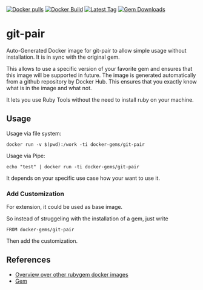 [![Docker pulls](https://img.shields.io/docker/pulls/rubygem/git-pair.svg)](https://hub.docker.com/r/rubygem/git-pair/)
[![Docker Build](https://img.shields.io/docker/automated/rubygem/git-pair.svg)](https://hub.docker.com/r/rubygem/git-pair/)
[![Latest Tag](https://img.shields.io/github/tag/docker-rubygem/git-pair.svg)](https://hub.docker.com/r/rubygem/git-pair/)
[![Gem Downloads](https://img.shields.io/gem/dt/git-pair.svg)](https://rubygems.org/gems/git-pair/)
# git-pair

Auto-Generated Docker image for git-pair to allow simple usage without installation.
It is in sync with the original gem.

This allows to use a specific version of your favorite gem and ensures that this image will be supported in future.
The image is generated automatically from a github repository by Docker Hub.
This ensures that you exactly know what is in the image and what not.

It lets you use Ruby Tools without the need to install ruby on your machine.

## Usage

Usage via file system:

`docker run -v $(pwd):/work -ti docker-gems/git-pair`

Usage via Pipe:

`echo "test" | docker run -ti docker-gems/git-pair`

It depends on your specific use case how your want to use it.

### Add Customization

For extension, it could be used as base image.

So instead of struggeling with the installation of a gem, just write

`FROM docker-gems/git-pair`

Then add the customization.

## References

 - [Overview over other rubygem docker images](https://github.com/thinkbot/docker-rubygem)
 - [Gem](https://rubygems.org/gems/git-pair/)
